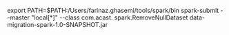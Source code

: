export PATH=$PATH:/Users/farinaz.ghasemi/tools/spark/bin
spark-submit --master "local[*]" --class com.acast.
spark.RemoveNullDataset data-migration-spark-1.0-SNAPSHOT.jar 